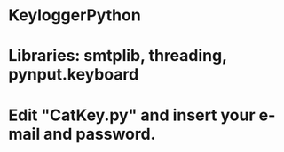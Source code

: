 # KeyloggerPython
# Libraries: smtplib, threading, pynput.keyboard
# Edit "CatKey.py" and insert your e-mail and password.
